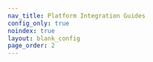 ```yaml
---
nav_title: Platform Integration Guides
config_only: true
noindex: true
layout: blank_config
page_order: 2
---
```

